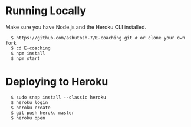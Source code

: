 # Running Locally
Make sure you have Node.js and the Heroku CLI installed.
```
  $ https://github.com/ashutosh-7/E-coaching.git # or clone your own fork
  $ cd E-coaching
  $ npm install
  $ npm start

```




# Deploying to Heroku 
```
  $ sudo snap install --classic heroku   
  $ heroku login    
  $ heroku create
  $ git push heroku master
  $ heroku open
```
